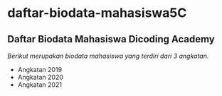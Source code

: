 daftar-biodata-mahasiswa5C
==
Daftar Biodata Mahasiswa Dicoding Academy
--
*Berikut merupakan biodata mahasiswa yang terdiri dari 3 angkatan.*
- Angkatan 2019
- Angkatan 2020
- Angkatan 2021
